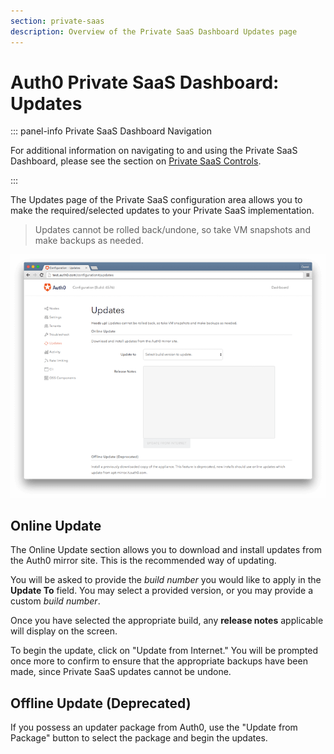 ```yaml
---
section: private-saas
description: Overview of the Private SaaS Dashboard Updates page
---
```


# Auth0 Private SaaS Dashboard: Updates

::: panel-info Private SaaS Dashboard Navigation

For additional information on navigating to and using the Private SaaS Dashboard, please see the section on [Private SaaS Controls](/private-saas/dashboard#private-saas-controls).

:::

The Updates page of the Private SaaS configuration area allows you to make the required/selected updates to your Private SaaS implementation.

> Updates cannot be rolled back/undone, so take VM snapshots and make backups as needed.

![](/media/articles/private-saas/dashboard/updates.png)

## Online Update
The Online Update section allows you to download and install updates from the Auth0 mirror site. This is the recommended way of updating.

You will be asked to provide the *build number* you would like to apply in the **Update To** field. You may select a provided version, or you may provide a custom *build number*.

Once you have selected the appropriate build, any **release notes** applicable will display on the screen.

To begin the update, click on "Update from Internet." You will be prompted once more to confirm to ensure that the appropriate backups have been made, since Private SaaS updates cannot be undone.

## Offline Update (Deprecated)

If you possess an updater package from Auth0, use the "Update from Package" button to select the package and begin the updates.
